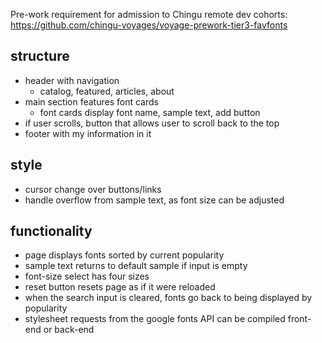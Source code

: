 Pre-work requirement for admission to Chingu remote dev cohorts: https://github.com/chingu-voyages/voyage-prework-tier3-favfonts

## structure
- header with navigation
  - catalog, featured, articles, about
- main section features font cards
  - font cards display font name, sample text, add button
- if user scrolls, button that allows user to scroll back to the top
- footer with my information in it

## style
- cursor change over buttons/links
- handle overflow from sample text, as font size can be adjusted

## functionality
- page displays fonts sorted by current popularity
- sample text returns to default sample if input is empty
- font-size select has four sizes
- reset button resets page as if it were reloaded
- when the search input is cleared, fonts go back to being displayed by popularity
- stylesheet requests from the google fonts API can be compiled front-end or back-end